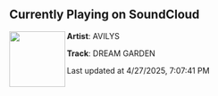 ## Currently Playing on SoundCloud

[<img align="left" width="100" src="https://i1.sndcdn.com/artworks-gTpgTnGwsiiaXCIg-J4W4xA-t500x500.jpg">](https://soundcloud.com/avilys_muzik/dream-garden-avilys-wav)

**Artist**: AVILYS 

**Track**: DREAM GARDEN

Last updated at 4/27/2025, 7:07:41 PM
